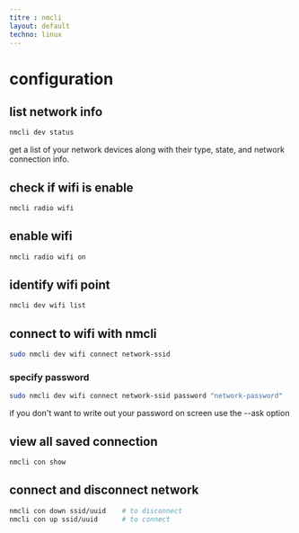 ```yaml
---
titre : nmcli
layout: default
techno: linux
---
```



# configuration

## list network info

```bash
nmcli dev status
```

get a  list of your network devices along with their type, state, and network connection info.


## check if wifi is enable

```bash
nmcli radio wifi
```

## enable wifi

```bash
nmcli radio wifi on
```

## identify wifi point

```bash
nmcli dev wifi list
```

## connect to wifi with nmcli

```bash
sudo nmcli dev wifi connect network-ssid
```

### specify password

```bash
sudo nmcli dev wifi connect network-ssid password "network-password"
```

if you don't want to write out your password on screen use the --ask option

## view all saved connection

```bash
nmcli con show
```

## connect and disconnect network

```bash
nmcli con down ssid/uuid    # to disconnect
nmcli con up ssid/uuid      # to connect
```

